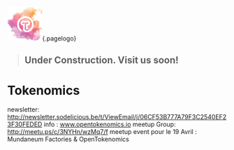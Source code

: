 ![Logoot](/uploads/logoot.png "Logoot"){.pagelogo}
<!-- TITLE: OpenTokenomics -->
<!-- SUBTITLE: welcome to the OpenTokenomics wiki main page -->

> ## Under Construction. Visit us soon!



# Tokenomics

newsletter: http://newsletter.sodelicious.be/t/ViewEmail/j/06CF53B777A79F3C2540EF23F30FEDED 
info : www.opentokenomics.io 
meetup Group:  http://meetu.ps/c/3NYHn/wzMq7/f
meetup event pour le 19 Avril :   Mundaneum Factories & OpenTokenomics 